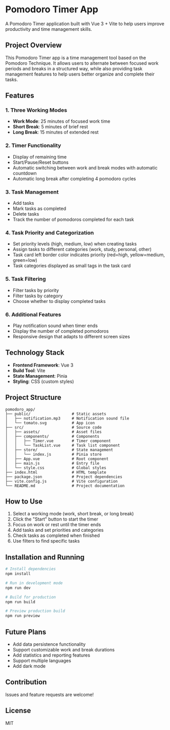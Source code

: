 # Pomodoro Timer App

A Pomodoro Timer application built with Vue 3 + Vite to help users improve productivity and time management skills.

## Project Overview

This Pomodoro Timer app is a time management tool based on the Pomodoro Technique. It allows users to alternate between focused work periods and breaks in a structured way, while also providing task management features to help users better organize and complete their tasks.

## Features

### 1. Three Working Modes
- **Work Mode**: 25 minutes of focused work time
- **Short Break**: 5 minutes of brief rest
- **Long Break**: 15 minutes of extended rest

### 2. Timer Functionality
- Display of remaining time
- Start/Pause/Reset buttons
- Automatic switching between work and break modes with automatic countdown
- Automatic long break after completing 4 pomodoro cycles

### 3. Task Management
- Add tasks
- Mark tasks as completed
- Delete tasks
- Track the number of pomodoros completed for each task

### 4. Task Priority and Categorization
- Set priority levels (high, medium, low) when creating tasks
- Assign tasks to different categories (work, study, personal, other)
- Task card left border color indicates priority (red=high, yellow=medium, green=low)
- Task categories displayed as small tags in the task card

### 5. Task Filtering
- Filter tasks by priority
- Filter tasks by category
- Choose whether to display completed tasks

### 6. Additional Features
- Play notification sound when timer ends
- Display the number of completed pomodoros
- Responsive design that adapts to different screen sizes

## Technology Stack

- **Frontend Framework**: Vue 3
- **Build Tool**: Vite
- **State Management**: Pinia
- **Styling**: CSS (custom styles)

## Project Structure

```
pomodoro_app/
├── public/                  # Static assets
│   ├── notification.mp3     # Notification sound file
│   └── tomato.svg           # App icon
├── src/                     # Source code
│   ├── assets/              # Asset files
│   ├── components/          # Components
│   │   ├── Timer.vue        # Timer component
│   │   └── TaskList.vue     # Task list component
│   ├── store/               # State management
│   │   └── index.js         # Pinia store
│   ├── App.vue              # Root component
│   ├── main.js              # Entry file
│   └── style.css            # Global styles
├── index.html               # HTML template
├── package.json             # Project dependencies
├── vite.config.js           # Vite configuration
└── README.md                # Project documentation
```

## How to Use

1. Select a working mode (work, short break, or long break)
2. Click the "Start" button to start the timer
3. Focus on work or rest until the timer ends
4. Add tasks and set priorities and categories
5. Check tasks as completed when finished
6. Use filters to find specific tasks

## Installation and Running

```bash
# Install dependencies
npm install

# Run in development mode
npm run dev

# Build for production
npm run build

# Preview production build
npm run preview
```

## Future Plans

- Add data persistence functionality
- Support customizable work and break durations
- Add statistics and reporting features
- Support multiple languages
- Add dark mode

## Contribution

Issues and feature requests are welcome!

## License

MIT
